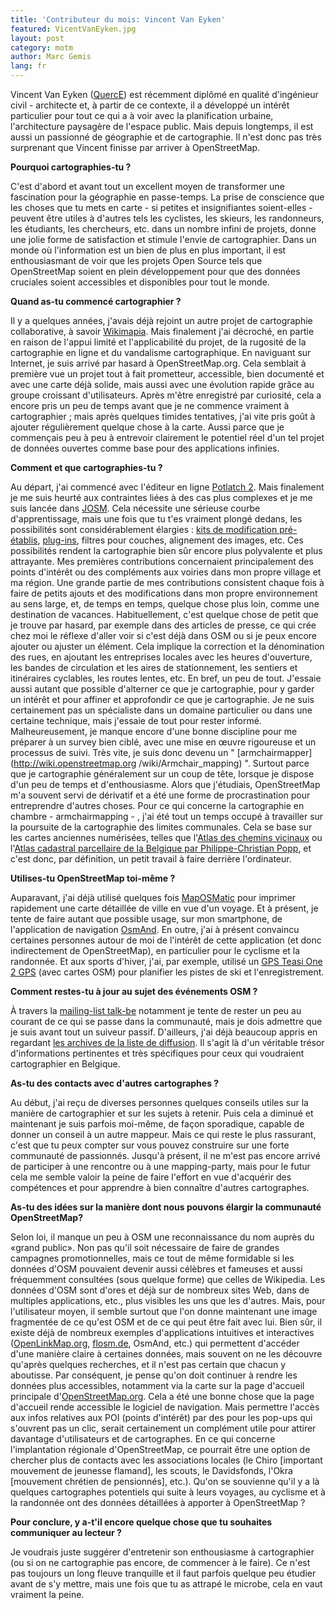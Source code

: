 ```yaml
---
title: 'Contributeur du mois: Vincent Van Eyken'
featured: VicentVanEyken.jpg
layout: post
category: motm
author: Marc Gemis
lang: fr
---
```


Vincent Van Eyken ([QuercE](http://www.openstreetmap.org/user/QuercE)) est récemment diplômé en qualité d'ingénieur civil - architecte et, à partir de ce contexte, il a développé un intérêt particulier pour tout ce qui a à voir avec la planification urbaine, l'architecture paysagère de l'espace public. Mais depuis longtemps, il est aussi un passionné de géographie et de cartographie. Il n'est donc pas très surprenant que Vincent finisse par arriver à OpenStreetMap.

**Pourquoi cartographies-tu ?**

C'est d'abord et avant tout un excellent moyen de transformer une fascination pour la géographie en passe-temps. La prise de conscience que les choses que tu mets en carte - si petites et insignifiantes soient-elles - peuvent être utiles à d'autres tels les cyclistes, les skieurs, les randonneurs, les étudiants, les chercheurs, etc. dans un nombre infini de projets, donne une jolie forme de satisfaction et stimule l'envie de cartographier. Dans un monde où l'information est un bien de plus en plus important, il est enthousiasmant de voir que les projets Open Source tels que OpenStreetMap soient en plein développement pour que des données cruciales soient accessibles et disponibles pour tout le monde.

**Quand as-tu commencé cartographier ?**

Il y a quelques années, j'avais déjà rejoint un autre projet de cartographie collaborative, à savoir [Wikimapia](http://wikimapia.org/). Mais finalement j'ai décroché, en partie en raison de l'appui limité et l'applicabilité du projet, de la rugosité de la cartographie en ligne et du vandalisme cartographique. En naviguant sur Internet, je suis arrivé par hasard à OpenStreetMap.org. Cela semblait à première vue un projet tout à fait prometteur, accessible, bien documenté et avec une carte déjà solide, mais aussi avec une évolution rapide grâce au groupe croissant d'utilisateurs.
Après m'être enregistré par curiosité, cela a encore pris un peu de temps avant que je ne commence vraiment à cartographier ; mais après quelques timides tentatives, j'ai vite pris goût à ajouter régulièrement quelque chose à la carte. Aussi parce que je commençais peu à peu à entrevoir clairement le potentiel réel d'un tel projet de données ouvertes comme base pour des applications infinies.

**Comment et que cartographies-tu ?**

Au départ, j'ai commencé avec l'éditeur en ligne [Potlatch 2](http://wiki.openstreetmap.org/wiki/Potlatch_2). Mais finalement je me suis heurté aux contraintes liées à des cas plus complexes et je me suis lancée dans [JOSM](http://wiki.openstreetmap.org/wiki/JOSM). Cela nécessite une sérieuse courbe d'apprentissage, mais une fois que tu t'es vraiment plongé dedans, les possibilités sont considérablement élargies : [kits de modification pré-établis](https://josm.openstreetmap.de/wiki/Presets), [plug-ins](https://josm.openstreetmap.de/wiki/Plugins), filtres pour couches, alignement des images, etc. Ces possibilités rendent la cartographie bien sûr encore plus polyvalente et plus attrayante.
Mes premières contributions concernaient principalement des points d'intérêt ou des compléments aux voiries dans mon propre village et ma région. Une grande partie de mes contributions consistent chaque fois à faire de petits ajouts et des modifications dans mon propre environnement au sens large, et, de temps en temps, quelque chose plus loin, comme une destination de vacances. Habituellement, c'est quelque chose de petit que je trouve par hasard, par exemple dans des articles de presse, ce qui crée chez moi le réflexe d'aller voir si c'est déjà dans OSM ou si je peux encore ajouter ou ajuster un élément. Cela implique la correction et la dénomination des rues, en ajoutant les entreprises locales avec les heures d'ouverture, les bandes de circulation et les aires de stationnement, les sentiers et itinéraires cyclables, les routes lentes, etc. En bref, un peu de tout. J'essaie aussi autant que possible d'alterner ce que je cartographie, pour y garder un intérêt et pour affiner et approfondir ce que je cartographie. Je ne suis certainement pas un spécialiste dans un domaine particulier ou dans une certaine technique, mais j'essaie de tout pour rester informé.
Malheureusement, je manque encore d'une bonne discipline pour me préparer à un survey bien ciblé, avec une mise en œuvre rigoureuse et un processus de suivi. Très vite, je suis donc devenu un " [armchairmapper](http://wiki.openstreetmap.org /wiki/Armchair_mapping) ". Surtout parce que je cartographie généralement sur un coup de tête, lorsque je dispose d'un peu de temps et d'enthousiasme. Alors que j'étudiais, OpenStreetMap m'a souvent servi de dérivatif et a été une forme de procrastination pour entreprendre d'autres choses.
Pour ce qui concerne la cartographie en chambre - armchairmapping - , j'ai été tout un temps occupé à travailler sur la poursuite de la cartographie des limites communales. Cela se base sur les cartes anciennes numérisées, telles que l'[Atlas des chemins vicinaux](https://nl.wikipedia.org/wiki/Atlas_der_Buurtwegen) ou l'[Atlas cadastral parcellaire de la Belgique par Philippe-Christian Popp](https://nl.wikipedia.org/wiki/Popp-kaarten), et c'est donc, par définition, un petit travail à faire derrière l'ordinateur.

**Utilises-tu OpenStreetMap toi-même ?**

Auparavant, j'ai déjà utilisé quelques fois [MapOSMatic](http://wiki.openstreetmap.org/wiki/MapOSMatic) pour imprimer rapidement une carte détaillée de ville en vue d'un voyage. Et à présent, je tente de faire autant que possible usage, sur mon smartphone, de l'application de navigation [OsmAnd](http://wiki.openstreetmap.org/wiki/OsmAnd). En outre, j'ai à présent convaincu certaines personnes autour de moi de l'intérêt de cette application (et donc indirectement de OpenStreetMap), en particulier pour le cyclisme et la randonnée. Et aux sports d'hiver, j'ai, par exemple, utilisé un [GPS Teasi One 2 GPS](http://www.teasi.eu/en/teasi-one/) (avec cartes OSM) pour planifier les pistes de ski et l'enregistrement.

**Comment restes-tu à jour au sujet des événements OSM ?**

À travers la [mailing-list talk-be](https://lists.openstreetmap.org/listinfo/talk-be) notamment je tente de rester un peu au courant de ce qui se passe dans la communauté, mais je dois admettre que je suis avant tout un suiveur passif. D'ailleurs, j'ai déjà beaucoup appris en regardant [les archives de la liste de diffusion](https://lists.openstreetmap.org/pipermail/talk-be/). Il s'agit là d'un véritable trésor d'informations pertinentes et très spécifiques pour ceux qui voudraient cartographier en Belgique.

**As-tu des contacts avec d'autres cartographes ?**

Au début, j'ai reçu de diverses personnes quelques conseils utiles sur la manière de cartographier et sur les sujets à retenir. Puis cela a diminué et maintenant je suis parfois moi-même, de façon sporadique, capable de donner un conseil à un autre mappeur. Mais ce qui reste le plus rassurant, c'est que tu peux compter sur vous pouvez construire sur une forte communauté de passionnés.
Jusqu'à présent, il ne m'est pas encore arrivé de participer à une rencontre ou à une mapping-party, mais pour le futur cela me semble valoir la peine de faire l'effort en vue d'acquérir des compétences et pour apprendre à bien connaître d'autres  cartographes.

**As-tu des idées sur la manière dont nous pouvons élargir la communauté OpenStreetMap?**

Selon loi, il manque un peu à OSM une reconnaissance du nom auprès du «grand public». Non pas qu'il soit nécessaire de faire de grandes campagnes promotionnelles, mais ce tout de même formidable si les données d'OSM pouvaient devenir aussi célèbres et fameuses et aussi fréquemment consultées (sous quelque forme) que celles de Wikipedia.
Les données d'OSM sont d'ores et déjà sur de nombreux sites Web, dans de multiples applications, etc., plus visibles les uns que les d'autres. Mais, pour l'utilisateur moyen, il semble surtout que l'on donne maintenant une image fragmentée de ce qu'est OSM et de ce qui peut être fait avec lui. Bien sûr, il existe déjà de nombreux exemples d'applications intuitives et interactives ([OpenLinkMap.org](http://wiki.openstreetmap.org/wiki/OpenLinkMap), [flosm.de](http://wiki.openstreetmap.org/wiki/Flosm), OsmAnd, etc.) qui permettent d'accéder d'une manière claire à certaines données, mais souvent on ne les découvre qu'après quelques recherches, et il n'est pas certain que chacun y aboutisse.
Par conséquent, je pense qu'on doit continuer à rendre les données plus accessibles, notamment via la carte sur la page d'accueil principale d'[OpenStreetMap.org](http://www.openstreetmap.org/). Cela a été une bonne chose que la page d'accueil rende accessible le logiciel de navigation. Mais permettre l'accès aux infos relatives aux POI (points d'intérêt) par des pour les pop-ups qui s'ouvrent pas un clic, serait certainement un complément utile pour attirer davantage d'utilisateurs et de cartographes.
En ce qui concerne l'implantation régionale d'OpenStreetMap, ce pourrait être une option de chercher plus de contacts avec les associations locales (le Chiro [important mouvement de jeunesse flamand], les scouts, le Davidsfonds, l'Okra [mouvement chrétien de pensionnés], etc.). Qu'on se souvienne qu'il y a là quelques cartographes potentiels qui suite à leurs voyages, au cyclisme et à la randonnée ont des données détaillées à apporter à OpenStreetMap ?

**Pour conclure, y a-t'il encore quelque chose que tu souhaites communiquer au lecteur ?**

Je voudrais juste suggérer d'entretenir son enthousiasme à cartographier (ou si on ne cartographie pas encore, de commencer à le faire). Ce n'est pas toujours un long fleuve tranquille et il faut parfois quelque peu étudier avant de s'y mettre, mais une fois que tu as attrapé le microbe, cela en vaut vraiment la peine.
